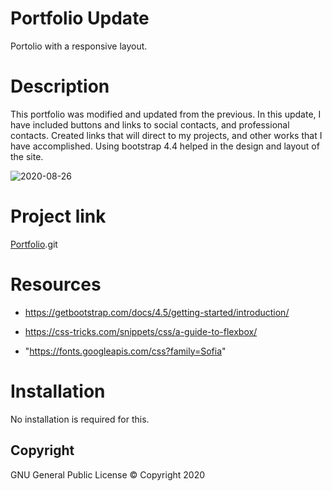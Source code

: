 # Portfolio Update
Portolio with a responsive layout.

# Description

This portfolio was modified and updated from the previous. In this update, I have included buttons and links to social contacts, and professional contacts. Created links that will direct to my projects, and other works that I have accomplished. Using bootstrap 4.4 helped in the design and layout of the site. 

![2020-08-26](https://user-images.githubusercontent.com/65925169/91287885-2c499180-e745-11ea-8810-86d4d300c1a0.png)

# Project link

[Portfolio](https://mando619.github.io/Portfolio-Updated/).git

# Resources 

* https://getbootstrap.com/docs/4.5/getting-started/introduction/ 

* https://css-tricks.com/snippets/css/a-guide-to-flexbox/

* "https://fonts.googleapis.com/css?family=Sofia"

# Installation

No installation is required for this.

## Copyright

GNU General Public License &copy; Copyright 2020